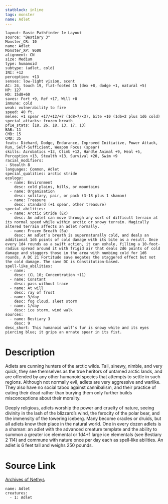 ```yaml
---
statblock: inline
tags: monster
name: Adlet
---
```

```statblock
layout: Basic Pathfinder 1e Layout
source: "Bestiary 3"
Monster_CR: 10
name: Adlet
Monster_XP: 9600
alignment: CN
size: Medium
type: humanoid
subtype: (adlet, cold)
INI: +12
perception: +13
senses: low-light vision, scent
AC: 24, touch 19, flat-footed 15 (dex +8, dodge +1, natural +5)
HP: 127
HD: 15d8+60
saves: Fort +9, Ref +17, Will +8
immune: cold
weak: vulnerability to fire
speed: 40 ft.
melee: +1 spear +17/+12/+7 (1d8+7/×3), bite +10 (1d6+2 plus 1d6 cold)
special_attacks: frozen breath
pf1e_stats: [18, 26, 18, 13, 17, 13]
BAB: 11
CMB: 15
CMD: 35
feats: Diehard, Dodge, Endurance, Improved Initiative, Power Attack, Run, Self-Sufficient, Weapon Focus (spear)
skills: Acrobatics +13, Climb +12, Handle Animal +9, Heal +5, Perception +13, Stealth +13, Survival +20, Swim +9
racial_modifiers:
- Stealth 8
languages: Common, Adlet
special_qualities: arctic stride
ecology:
  - name: Environment
    desc: cold plains, hills, or mountains
  - name: Organisation
    desc: solitary, pair, or pack (3-18 plus 1 shaman)
  - name: Treasure
    desc: standard (+1 spear, other treasure)
special_abilities:
  - name: Arctic Stride (Ex)
    desc: An adlet can move through any sort of difficult terrain at its normal speed while within arctic or snowy terrain. Magically altered terrain affects an adlet normally.
  - name: Frozen Breath (Su)
    desc: An adlet’s breath is supernaturally cold, and deals an additional 1d6 points of cold damage with its bite as a result. Once every 1d4 rounds as a swift action, it can exhale, filling a 10-foot-radius spread around it with frigid air that deals 2d6 points of cold damage and staggers those in the area with numbing cold for 1d6 rounds. A DC 21 Fortitude save negates the staggered effect but not the cold damage. The save DC is Constitution-based.
spell-like_abilities:
  - name:
    desc: (CL 10; Concentration +11)
  - name: Constant
    desc: pass without trace
  - name: At will
    desc: ray of frost
  - name: 3/day
    desc: fog cloud, sleet storm
  - name: 1/day
    desc: ice storm, wind walk
sources:
  - name: Bestiary 3
    desc: 9
desc_short: This humanoid wolf’s fur is snowy white and its eyes piercing blue; it grips an ornate spear in its fist.
```
# Description
Adlets are cunning hunters of the arctic wilds. Tall, sinewy, nimble, and very quick, they see themselves as the true heritors of untamed arctic lands, and are offended by any other humanoid species that attempts to settle in such regions. Although not normally evil, adlets are very aggressive and warlike. They also have no social taboo against cannibalism, and their practice of eating their dead rather than burying them only further builds misconceptions about their morality.

Deeply religious, adlets worship the power and cruelty of nature, seeing divinity in the lash of the blizzard’s wind, the ferocity of the polar bear, and the immensity of the towering iceberg. Many become oracles or druids, but all adlets know their place in the natural world. One in every dozen adlets is a shaman: an adlet with the advanced creature template and the ability to summon a greater ice elemental or 1d4+1 large ice elementals (see Bestiary 2 114) and commune with nature once per day each as spell-like abilities. An adlet is 6 feet tall and weighs 250 pounds.
# Source Link
[Archives of Nethys](https://aonprd.com/MonsterDisplay.aspx?ItemName=Adlet)
```encounter-table
name: Adlet
creatures:
  - 1: Adlet
```
